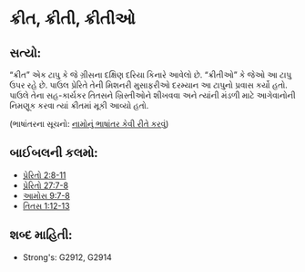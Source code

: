 # ક્રીત, ક્રીતી, ક્રીતીઓ 

## સત્યો: 

“ક્રીત” એક ટાપુ કે જે ગ્રીસના દક્ષિણ દરિયા કિનારે આવેલો છે.
“ક્રીતીઓ” કે જેઓ આ ટાપુ ઉપર રહે છે.
પાઉલ પ્રેરિતે તેની મિશનરી મુસાફરીઓ દરમ્યાન આ ટાપુનો પ્રવાસ કર્યો હતો.
પાઉલે તેના સહ-કાર્યકર તિતસને ખ્રિસ્તીઓને શીખવવા અને ત્યાંની મંડળી માટે આગેવાનોની નિમણૂક કરવા ત્યાં ક્રીતમાં મૂકી આવ્યો હતો.

(ભાષાંતરના સૂચનો: [નામોનું ભાષાંતર કેવી રીતે કરવું](rc://gu/ta/man/translate/translate-names))

## બાઈબલની કલમો: 

* [પ્રેરિતો 2:8-11](rc://gu/tn/help/act/02/08)
* [પ્રેરિતો 27:7-8](rc://gu/tn/help/act/27/07)
* [આમોસ 9:7-8](rc://gu/tn/help/amo/09/07)
* [તિતસ 1:12-13](rc://gu/tn/help/tit/01/12)

## શબ્દ માહિતી: 

* Strong's: G2912, G2914
